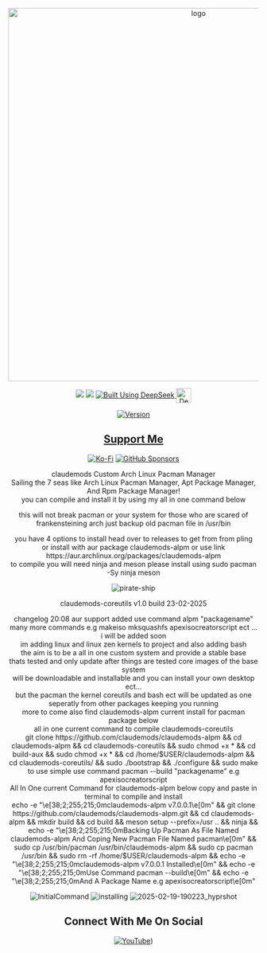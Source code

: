 <p align="center">
    <img width="750" src="https://i.postimg.cc/mg0GdzxN/claudemods-alpm-2-18-2025.png" alt="logo">
</p>

<div align="center">

  <a href="https://www.linux.org" target="_blank"><img src="https://img.shields.io/badge/OS-Linux-e06c75?style=for-the-badge&logo=linux" /></a>
	<a href="https://archlinux.org" target="_blank"><img src="https://img.shields.io/badge/DISTRO-Arch-56b6c2?style=for-the-badge&logo=arch-linux" /></a>
  </a>
  <a href="https://chat.deepseek.com/" target="_blank">
  <img src="https://img.shields.io/badge/Built_Using-DeepSeek-4D6BFE?style=for-the-badge&logo=deepseek&logoColor=4D6BFE" alt="Built Using DeepSeek">
  <img src="https://i.postimg.cc/ydBbyvRt/Deepseek.jpg" alt="DeepSeek Logo" style="height: 30px; vertical-align: middle;">
</a>

<div align="center">

[![Version](https://img.shields.io/github/v/release/claudemods/claudemods-alpm?color=FFD700&label=Latest%20Release&style=for-the-badge)](https://github.com/claudemods/claudemods-alpm/releases/tag/v7.0.0.0)


</div>


## [ Support Me ](https://www.paypal.com/paypalme/claudemods?country.x=GB&locale)


</div>
<div align="center">

[![Ko-Fi](https://img.shields.io/badge/Ko--fi-F16061?style=for-the-badge&label=claudemods&color=3399FF&Linux&logo=ko-fi&logoColor=white)](https://ko-fi.com/claudemods)
[![GitHub Sponsors](https://img.shields.io/badge/sponsor-30363D?style=for-the-badge&label=claudemods&color=A836FF&logo=GitHub-Sponsors&logoColor=#white)](https://github.com/sponsors/claudemods)</div>

<div align="center">
claudemods Custom Arch Linux Pacman Manager
	<div align="center">
Sailing the 7 seas like Arch Linux Pacman Manager, Apt Package Manager, And Rpm Package Manager!
		<div align="center">
you can compile and install it by using my all in one command below 

this will not break pacman or your system for those who are scared of frankensteining arch
just backup old pacman file in /usr/bin 
   
<div align="center">
you have 4 options to install head over to releases to get from from pling
<div align="center">	
or install with aur package claudemods-alpm or use link  https://aur.archlinux.org/packages/claudemods-alpm
<div align="center">
to compile you will need ninja and meson please install using sudo pacman -Sy ninja meson
</div>



<div align="center">
	
![pirate-ship](https://github.com/user-attachments/assets/7ae62fed-94b2-46e4-ac09-fc4a60ea0ff5)





claudemods-coreutils v1.0 build 23-02-2025
<div align="center">
changelog 20:08 aur support added use command alpm "packagename"
<div align="center">
many more commands e.g makeiso mksquashfs apexisocreatorscript ect  ... i will be added soon
	<div align="center">
	 im adding linux and linux zen kernels to project and also adding bash
	<div align="center">
the aim is to be a all in one custom system and provide a stable base 
		<div align="center">
	thats tested and only update after things are tested core images of the base system 
			<div align="center">
		will be downloadable and installable and you can install your own desktop ect...
				<div align="center">
				but the pacman the kernel coreutils and bash ect will be updated as one seperatly from other packages keeping you running 
		<div align="center">
 more to come also find claudemods-alpm current install for pacman package below
   <div align="center">
   all in one current command to compile claudemods-coreutils
   <div align="center">
git clone https://github.com/claudemods/claudemods-alpm && cd claudemods-alpm && cd claudemods-coreutils && sudo chmod +x * && cd build-aux && sudo chmod +x * && cd /home/$USER/claudemods-alpm && cd claudemods-coreutils/ && sudo ./bootstrap && ./configure && sudo make






<div align="center">
to use simple use command pacman --build "packagename" e.g apexisocreatorscript
<div align="center">
All In One current Command for claudemods-alpm below copy and paste in terminal to compile and install
 <div align="center">
echo -e "\e[38;2;255;215;0mclaudemods-alpm v7.0.0.1\e[0m" && git clone https://github.com/claudemods/claudemods-alpm.git && cd claudemods-alpm && mkdir build && cd build && meson setup --prefix=/usr .. && ninja && echo -e "\e[38;2;255;215;0mBacking Up Pacman As File Named claudemods-alpm And Coping New Pacman File Named pacman\e[0m" && sudo cp /usr/bin/pacman /usr/bin/claudemods-alpm && sudo cp pacman /usr/bin && sudo rm -rf /home/$USER/claudemods-alpm && echo -e "\e[38;2;255;215;0mclaudemods-alpm v7.0.0.1 Installed\e[0m" && echo -e "\e[38;2;255;215;0mUse Command pacman --build\e[0m" && echo -e "\e[38;2;255;215;0mAnd A Package Name e.g apexisocreatorscript\e[0m"
<div align="center">








</div>

<div align="center">

</div>


















![InitialCommand](https://github.com/user-attachments/assets/4066a70a-c25e-4910-9379-5f938b3bbee1)
![installing](https://github.com/user-attachments/assets/a91c645e-7d58-474d-b749-55df6d90cbaa)
![2025-02-19-190223_hyprshot](https://github.com/user-attachments/assets/3487fb70-e696-4d1a-a813-ef6bc53c2e2e)





<div align="center">



<h2 align="center"> Connect With Me On Social </h2>

<div align="center">

[![YouTube](https://img.shields.io/youtube/channel/subscribers/UC6OgAhBq7Ocb5g1bQfVSd0Q?color=ff0000&label=Youtube&logo=youtube&style=palstic)](https://youtube.com/@claudemods))




